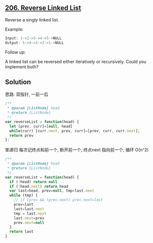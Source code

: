 ## [206. Reverse Linked List](https://leetcode.com/problems/reverse-linked-list/)
Reverse a singly linked list.

Example:
```js
Input: 1->2->3->4->5->NULL
Output: 5->4->3->2->1->NULL
```
Follow up:

A linked list can be reversed either iteratively or recursively. Could you implement both?

## Solution
思路: 双指针, 一前一后

```js
/**
 * @param {ListNode} head
 * @return {ListNode}
 */
var reverseList = function(head) {
  let [prev, curr]=[null, head]
  while(curr) [curr.next, prev, curr]=[prev, curr, curr.next];
  return prev
};
```
笨递归 每次记终点和前一个, 断开前一个, 终点next 指向前一个, 循环 O(n^2)
```js
/**
 * @param {ListNode} head
 * @return {ListNode}
 */
var reverseList = function(head) {
  if (!head) return null
  if (!head.next) return head
  var last=head, prev=null, tmp=last.next
  while (tmp) {
    // if (prev && !prev.next) prev.next=last
    prev=last
    last=last.next
    tmp = last.next
    last.next=prev
    prev.next=null
  }
  return last
}
```
